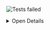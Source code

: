 ![Tests failed](https://img.shields.io/badge/tests-793%20passed%2C%201%20failed%2C%2014%20skipped-critical)

<details><summary>Open Details</summary>
<p>

## ❌️ <a id='user-content-r0' href='#r0'>fixtures/external/java/pulsar-test-report.xml</a>
|Total|Passed|Failed|Skipped|Time|
|---:|---:|---:|---:|---:|
|808|793✔️|1❌️|14✖️|2127s|

<details><summary>Open Suit Details</summary>
<p>

|Test suite|Passed|Failed|Skipped|Time|
|:---|---:|---:|---:|---:|
|[org.apache.pulsar.AddMissingPatchVersionTest](#r0s0)|-|1❌️|1⚪|116ms|
|[org.apache.pulsar.broker.admin.AdminApiOffloadTest](#r0s1)|7✅|-|-|19s|
|[org.apache.pulsar.broker.auth.AuthenticationServiceTest](#r0s2)|2✅|-|-|185ms|
|[org.apache.pulsar.broker.auth.AuthLogsTest](#r0s3)|2✅|-|-|1s|
|[org.apache.pulsar.broker.auth.AuthorizationTest](#r0s4)|1✅|-|-|2s|
|[org.apache.pulsar.broker.lookup.http.HttpTopicLookupv2Test](#r0s5)|4✅|-|-|2s|
|[org.apache.pulsar.broker.namespace.NamespaceCreateBundlesTest](#r0s6)|2✅|-|-|33s|
|[org.apache.pulsar.broker.namespace.NamespaceOwnershipListenerTests](#r0s7)|2✅|-|-|32s|
|[org.apache.pulsar.broker.namespace.NamespaceServiceTest](#r0s8)|10✅|-|-|75s|
|[org.apache.pulsar.broker.namespace.NamespaceUnloadingTest](#r0s9)|2✅|-|-|14s|
|[org.apache.pulsar.broker.namespace.OwnerShipCacheForCurrentServerTest](#r0s10)|1✅|-|-|16s|
|[org.apache.pulsar.broker.namespace.OwnershipCacheTest](#r0s11)|8✅|-|-|16s|
|[org.apache.pulsar.broker.protocol.ProtocolHandlersTest](#r0s12)|6✅|-|-|946ms|
|[org.apache.pulsar.broker.protocol.ProtocolHandlerUtilsTest](#r0s13)|3✅|-|-|7s|
|[org.apache.pulsar.broker.protocol.ProtocolHandlerWithClassLoaderTest](#r0s14)|1✅|-|-|15ms|
|[org.apache.pulsar.broker.PulsarServiceTest](#r0s15)|2✅|-|-|96ms|
|[org.apache.pulsar.broker.service.MessagePublishBufferThrottleTest](#r0s16)|3✅|-|-|14s|
|[org.apache.pulsar.broker.service.ReplicatorTest](#r0s17)|22✅|-|-|40s|
|[org.apache.pulsar.broker.service.TopicOwnerTest](#r0s18)|8✅|-|-|114s|
|[org.apache.pulsar.broker.SLAMonitoringTest](#r0s19)|4✅|-|-|9s|
|[org.apache.pulsar.broker.stats.BookieClientsStatsGeneratorTest](#r0s20)|2✅|-|-|49ms|
|[org.apache.pulsar.broker.stats.ConsumerStatsTest](#r0s21)|3✅|-|-|21s|
|[org.apache.pulsar.broker.stats.ManagedCursorMetricsTest](#r0s22)|1✅|-|-|281ms|
|[org.apache.pulsar.broker.stats.ManagedLedgerMetricsTest](#r0s23)|1✅|-|-|285ms|
|[org.apache.pulsar.broker.stats.prometheus.AggregatedNamespaceStatsTest](#r0s24)|1✅|-|-|40ms|
|[org.apache.pulsar.broker.stats.PrometheusMetricsTest](#r0s25)|15✅|-|-|83s|
|[org.apache.pulsar.broker.stats.SubscriptionStatsTest](#r0s26)|2✅|-|-|2s|
|[org.apache.pulsar.broker.systopic.NamespaceEventsSystemTopicServiceTest](#r0s27)|1✅|-|-|1s|
|[org.apache.pulsar.broker.transaction.buffer.InMemTransactionBufferReaderTest](#r0s28)|3✅|-|-|28ms|
|[org.apache.pulsar.broker.transaction.buffer.TransactionBufferClientTest](#r0s29)|4✅|-|-|93ms|
|[org.apache.pulsar.broker.transaction.buffer.TransactionBufferTest](#r0s30)|7✅|-|-|81ms|
|[org.apache.pulsar.broker.transaction.buffer.TransactionEntryImplTest](#r0s31)|1✅|-|-|14ms|
|[org.apache.pulsar.broker.transaction.buffer.TransactionLowWaterMarkTest](#r0s32)|2✅|-|-|38s|
|[org.apache.pulsar.broker.transaction.buffer.TransactionStablePositionTest](#r0s33)|2✅|-|1⚪|49s|
|[org.apache.pulsar.broker.transaction.coordinator.TransactionCoordinatorClientTest](#r0s34)|3✅|-|-|95ms|
|[org.apache.pulsar.broker.transaction.coordinator.TransactionMetaStoreAssignmentTest](#r0s35)|1✅|-|-|1s|
|[org.apache.pulsar.broker.transaction.pendingack.PendingAckInMemoryDeleteTest](#r0s36)|2✅|-|1⚪|57s|
|[org.apache.pulsar.broker.transaction.TransactionConsumeTest](#r0s37)|2✅|-|-|30s|
|[org.apache.pulsar.broker.web.RestExceptionTest](#r0s38)|3✅|-|-|37ms|
|[org.apache.pulsar.broker.web.WebServiceTest](#r0s39)|9✅|-|-|27s|
|[org.apache.pulsar.client.impl.AdminApiKeyStoreTlsAuthTest](#r0s40)|4✅|-|-|8s|
|[org.apache.pulsar.client.impl.BatchMessageIdImplSerializationTest](#r0s41)|4✅|-|-|30ms|
|[org.apache.pulsar.client.impl.BatchMessageIndexAckDisableTest](#r0s42)|4✅|-|-|14s|
|[org.apache.pulsar.client.impl.BatchMessageIndexAckTest](#r0s43)|5✅|-|-|44s|
|[org.apache.pulsar.client.impl.BrokerClientIntegrationTest](#r0s44)|15✅|-|-|148s|
|[org.apache.pulsar.client.impl.CompactedOutBatchMessageTest](#r0s45)|1✅|-|-|1s|
|[org.apache.pulsar.client.impl.ConsumerAckResponseTest](#r0s46)|1✅|-|-|549ms|
|[org.apache.pulsar.client.impl.ConsumerConfigurationTest](#r0s47)|4✅|-|-|12s|
|[org.apache.pulsar.client.impl.ConsumerDedupPermitsUpdate](#r0s48)|7✅|-|-|4s|
|[org.apache.pulsar.client.impl.ConsumerUnsubscribeTest](#r0s49)|1✅|-|-|129ms|
|[org.apache.pulsar.client.impl.KeyStoreTlsProducerConsumerTestWithAuth](#r0s50)|3✅|-|-|23s|
|[org.apache.pulsar.client.impl.KeyStoreTlsProducerConsumerTestWithoutAuth](#r0s51)|3✅|-|-|8s|
|[org.apache.pulsar.client.impl.KeyStoreTlsTest](#r0s52)|1✅|-|-|183ms|
|[org.apache.pulsar.client.impl.MessageChecksumTest](#r0s53)|3✅|-|-|47s|
|[org.apache.pulsar.client.impl.MessageChunkingTest](#r0s54)|8✅|-|1⚪|73s|
|[org.apache.pulsar.client.impl.MessageParserTest](#r0s55)|2✅|-|-|5s|
|[org.apache.pulsar.client.impl.MultiTopicsReaderTest](#r0s56)|8✅|-|-|35s|
|[org.apache.pulsar.client.impl.NegativeAcksTest](#r0s57)|32✅|-|-|11s|
|[org.apache.pulsar.client.impl.PatternTopicsConsumerImplTest](#r0s58)|11✅|-|-|63s|
|[org.apache.pulsar.client.impl.PerMessageUnAcknowledgedRedeliveryTest](#r0s59)|5✅|-|-|34s|
|[org.apache.pulsar.client.impl.PulsarMultiHostClientTest](#r0s60)|3✅|-|-|15s|
|[org.apache.pulsar.client.impl.RawMessageSerDeserTest](#r0s61)|1✅|-|-|10ms|
|[org.apache.pulsar.client.impl.SchemaDeleteTest](#r0s62)|1✅|-|-|2s|
|[org.apache.pulsar.client.impl.SequenceIdWithErrorTest](#r0s63)|3✅|-|2⚪|18s|
|[org.apache.pulsar.client.impl.TopicDoesNotExistsTest](#r0s64)|2✅|-|-|4s|
|[org.apache.pulsar.client.impl.TopicFromMessageTest](#r0s65)|5✅|-|-|14s|
|[org.apache.pulsar.client.impl.TopicsConsumerImplTest](#r0s66)|17✅|-|-|133s|
|[org.apache.pulsar.client.impl.UnAcknowledgedMessagesTimeoutTest](#r0s67)|7✅|-|-|44s|
|[org.apache.pulsar.client.impl.ZeroQueueSizeTest](#r0s68)|14✅|-|-|16s|
|[org.apache.pulsar.common.api.raw.RawMessageImplTest](#r0s69)|1✅|-|-|316ms|
|[org.apache.pulsar.common.compression.CommandsTest](#r0s70)|1✅|-|-|30ms|
|[org.apache.pulsar.common.compression.CompressorCodecBackwardCompatTest](#r0s71)|6✅|-|-|223ms|
|[org.apache.pulsar.common.compression.CompressorCodecTest](#r0s72)|45✅|-|-|737ms|
|[org.apache.pulsar.common.compression.Crc32cChecksumTest](#r0s73)|6✅|-|-|5s|
|[org.apache.pulsar.common.lookup.data.LookupDataTest](#r0s74)|4✅|-|-|2s|
|[org.apache.pulsar.common.naming.MetadataTests](#r0s75)|2✅|-|-|161ms|
|[org.apache.pulsar.common.naming.NamespaceBundlesTest](#r0s76)|5✅|-|-|99ms|
|[org.apache.pulsar.common.naming.NamespaceBundleTest](#r0s77)|6✅|-|-|64ms|
|[org.apache.pulsar.common.naming.NamespaceNameTest](#r0s78)|2✅|-|-|207ms|
|[org.apache.pulsar.common.naming.ServiceConfigurationTest](#r0s79)|4✅|-|-|48ms|
|[org.apache.pulsar.common.naming.TopicNameTest](#r0s80)|4✅|-|-|529ms|
|[org.apache.pulsar.common.net.ServiceURITest](#r0s81)|21✅|-|-|237ms|
|[org.apache.pulsar.common.policies.data.AutoFailoverPolicyDataTest](#r0s82)|1✅|-|-|15ms|
|[org.apache.pulsar.common.policies.data.AutoFailoverPolicyTypeTest](#r0s83)|1✅|-|-|19ms|
|[org.apache.pulsar.common.policies.data.AutoTopicCreationOverrideTest](#r0s84)|6✅|-|-|64ms|
|[org.apache.pulsar.common.policies.data.BacklogQuotaTest](#r0s85)|1✅|-|-|12ms|
|[org.apache.pulsar.common.policies.data.ClusterDataTest](#r0s86)|1✅|-|-|9ms|
|[org.apache.pulsar.common.policies.data.ConsumerStatsTest](#r0s87)|1✅|-|-|8ms|
|[org.apache.pulsar.common.policies.data.EnsemblePlacementPolicyConfigTest](#r0s88)|2✅|-|-|948ms|
|[org.apache.pulsar.common.policies.data.LocalPolicesTest](#r0s89)|1✅|-|-|48ms|
|[org.apache.pulsar.common.policies.data.NamespaceIsolationDataTest](#r0s90)|1✅|-|-|76ms|
|[org.apache.pulsar.common.policies.data.NamespaceOwnershipStatusTest](#r0s91)|1✅|-|-|45ms|
|[org.apache.pulsar.common.policies.data.OffloadPoliciesTest](#r0s92)|6✅|-|-|216ms|
|[org.apache.pulsar.common.policies.data.PartitionedTopicStatsTest](#r0s93)|1✅|-|-|12ms|
|[org.apache.pulsar.common.policies.data.PersistencePoliciesTest](#r0s94)|1✅|-|-|19ms|
|[org.apache.pulsar.common.policies.data.PersistentOfflineTopicStatsTest](#r0s95)|1✅|-|-|29ms|
|[org.apache.pulsar.common.policies.data.PersistentTopicStatsTest](#r0s96)|2✅|-|-|51ms|
|[org.apache.pulsar.common.policies.data.PoliciesDataTest](#r0s97)|4✅|-|-|1s|
|[org.apache.pulsar.common.policies.data.PublisherStatsTest](#r0s98)|2✅|-|-|37ms|
|[org.apache.pulsar.common.policies.data.ReplicatorStatsTest](#r0s99)|2✅|-|-|30ms|
|[org.apache.pulsar.common.policies.data.ResourceQuotaTest](#r0s100)|2✅|-|-|45ms|
|[org.apache.pulsar.common.policies.data.RetentionPolicesTest](#r0s101)|1✅|-|-|8ms|
|[org.apache.pulsar.common.policies.impl.AutoFailoverPolicyFactoryTest](#r0s102)|1✅|-|-|22ms|
|[org.apache.pulsar.common.policies.impl.MinAvailablePolicyTest](#r0s103)|1✅|-|-|1ms|
|[org.apache.pulsar.common.policies.impl.NamespaceIsolationPoliciesTest](#r0s104)|7✅|-|-|265ms|
|[org.apache.pulsar.common.policies.impl.NamespaceIsolationPolicyImplTest](#r0s105)|7✅|-|-|309ms|
|[org.apache.pulsar.common.protocol.ByteBufPairTest](#r0s106)|2✅|-|-|5s|
|[org.apache.pulsar.common.protocol.CommandUtilsTests](#r0s107)|7✅|-|-|3s|
|[org.apache.pulsar.common.protocol.MarkersTest](#r0s108)|6✅|-|-|3s|
|[org.apache.pulsar.common.protocol.PulsarDecoderTest](#r0s109)|1✅|-|-|4s|
|[org.apache.pulsar.common.stats.JvmDefaultGCMetricsLoggerTest](#r0s110)|1✅|-|-|82ms|
|[org.apache.pulsar.common.util.collections.BitSetRecyclableRecyclableTest](#r0s111)|2✅|-|-|13ms|
|[org.apache.pulsar.common.util.collections.ConcurrentBitSetRecyclableTest](#r0s112)|2✅|-|-|63ms|
|[org.apache.pulsar.common.util.collections.ConcurrentLongHashMapTest](#r0s113)|13✅|-|-|28s|
|[org.apache.pulsar.common.util.collections.ConcurrentLongPairSetTest](#r0s114)|15✅|-|-|2s|
|[org.apache.pulsar.common.util.collections.ConcurrentOpenHashMapTest](#r0s115)|12✅|-|-|9s|
|[org.apache.pulsar.common.util.collections.ConcurrentOpenHashSetTest](#r0s116)|11✅|-|-|7s|
|[org.apache.pulsar.common.util.collections.ConcurrentOpenLongPairRangeSetTest](#r0s117)|13✅|-|-|1s|
|[org.apache.pulsar.common.util.collections.ConcurrentSortedLongPairSetTest](#r0s118)|9✅|-|-|342ms|
|[org.apache.pulsar.common.util.collections.FieldParserTest](#r0s119)|2✅|-|-|64ms|
|[org.apache.pulsar.common.util.collections.GrowableArrayBlockingQueueTest](#r0s120)|6✅|-|-|350ms|
|[org.apache.pulsar.common.util.collections.GrowablePriorityLongPairQueueTest](#r0s121)|15✅|-|-|3s|
|[org.apache.pulsar.common.util.collections.TripleLongPriorityQueueTest](#r0s122)|3✅|-|-|238ms|
|[org.apache.pulsar.common.util.FieldParserTest](#r0s123)|1✅|-|-|242ms|
|[org.apache.pulsar.common.util.FileModifiedTimeUpdaterTest](#r0s124)|6✅|-|-|6s|
|[org.apache.pulsar.common.util.netty.ChannelFuturesTest](#r0s125)|5✅|-|-|2s|
|[org.apache.pulsar.common.util.RateLimiterTest](#r0s126)|11✅|-|-|7s|
|[org.apache.pulsar.common.util.ReflectionsTest](#r0s127)|12✅|-|-|172ms|
|[org.apache.pulsar.common.util.RelativeTimeUtilTest](#r0s128)|1✅|-|-|39ms|
|[org.apache.pulsar.discovery.service.web.DiscoveryServiceWebTest](#r0s129)|1✅|-|-|5s|
|[org.apache.pulsar.functions.worker.PulsarFunctionE2ESecurityTest](#r0s130)|2✅|-|-|28s|
|[org.apache.pulsar.functions.worker.PulsarFunctionPublishTest](#r0s131)|3✅|-|-|42s|
|[org.apache.pulsar.functions.worker.PulsarFunctionTlsTest](#r0s132)|1✅|-|-|12s|
|[org.apache.pulsar.io.PulsarFunctionTlsTest](#r0s133)|1✅|-|-|30s|
|[org.apache.pulsar.proxy.server.AdminProxyHandlerTest](#r0s134)|1✅|-|-|474ms|
|[org.apache.pulsar.proxy.server.AuthedAdminProxyHandlerTest](#r0s135)|1✅|-|-|2s|
|[org.apache.pulsar.proxy.server.FunctionWorkerRoutingTest](#r0s136)|1✅|-|-|10ms|
|[org.apache.pulsar.proxy.server.ProxyAdditionalServletTest](#r0s137)|1✅|-|-|125ms|
|[org.apache.pulsar.proxy.server.ProxyAuthenticatedProducerConsumerTest](#r0s138)|1✅|-|-|2s|
|[org.apache.pulsar.proxy.server.ProxyAuthenticationTest](#r0s139)|1✅|-|-|17s|
|[org.apache.pulsar.proxy.server.ProxyConnectionThrottlingTest](#r0s140)|1✅|-|-|2s|
|[org.apache.pulsar.proxy.server.ProxyEnableHAProxyProtocolTest](#r0s141)|1✅|-|-|511ms|
|[org.apache.pulsar.proxy.server.ProxyForwardAuthDataTest](#r0s142)|1✅|-|-|32s|
|[org.apache.pulsar.proxy.server.ProxyIsAHttpProxyTest](#r0s143)|10✅|-|-|2s|
|[org.apache.pulsar.proxy.server.ProxyKeyStoreTlsTestWithAuth](#r0s144)|3✅|-|-|7s|
|[org.apache.pulsar.proxy.server.ProxyKeyStoreTlsTestWithoutAuth](#r0s145)|3✅|-|-|7s|
|[org.apache.pulsar.proxy.server.ProxyLookupThrottlingTest](#r0s146)|1✅|-|-|3s|
|[org.apache.pulsar.proxy.server.ProxyParserTest](#r0s147)|5✅|-|-|1s|
|[org.apache.pulsar.proxy.server.ProxyRolesEnforcementTest](#r0s148)|1✅|-|-|10s|
|[org.apache.pulsar.proxy.server.ProxyStatsTest](#r0s149)|3✅|-|-|533ms|
|[org.apache.pulsar.proxy.server.ProxyTest](#r0s150)|6✅|-|-|3s|
|[org.apache.pulsar.proxy.server.ProxyTlsTest](#r0s151)|2✅|-|-|414ms|
|[org.apache.pulsar.proxy.server.ProxyTlsTestWithAuth](#r0s152)|1✅|-|-|4ms|
|[org.apache.pulsar.proxy.server.ProxyWithAuthorizationNegTest](#r0s153)|1✅|-|-|2s|
|[org.apache.pulsar.proxy.server.ProxyWithAuthorizationTest](#r0s154)|13✅|-|-|33s|
|[org.apache.pulsar.proxy.server.ProxyWithoutServiceDiscoveryTest](#r0s155)|1✅|-|-|2s|
|[org.apache.pulsar.proxy.server.SuperUserAuthedAdminProxyHandlerTest](#r0s156)|3✅|-|-|8s|
|[org.apache.pulsar.proxy.server.UnauthedAdminProxyHandlerTest](#r0s157)|2✅|-|-|114ms|
|[org.apache.pulsar.PulsarBrokerStarterTest](#r0s158)|9✅|-|-|591ms|
|[org.apache.pulsar.schema.compatibility.SchemaCompatibilityCheckTest](#r0s159)|23✅|-|-|107s|
|[org.apache.pulsar.schema.PartitionedTopicSchemaTest](#r0s160)|1✅|-|-|29s|
|[org.apache.pulsar.schema.SchemaTest](#r0s161)|3✅|-|-|31s|
|[org.apache.pulsar.stats.client.PulsarBrokerStatsClientTest](#r0s162)|2✅|-|-|41s|
|[org.apache.pulsar.tests.EnumValuesDataProviderTest](#r0s163)|6✅|-|-|23ms|
|[org.apache.pulsar.tests.TestRetrySupportBeforeMethodRetryTest](#r0s164)|1✅|-|4⚪|36ms|
|[org.apache.pulsar.tests.TestRetrySupportRetryTest](#r0s165)|1✅|-|4⚪|27ms|
|[org.apache.pulsar.tests.TestRetrySupportSuccessTest](#r0s166)|3✅|-|-|1ms|
|[org.apache.pulsar.tests.ThreadDumpUtilTest](#r0s167)|2✅|-|-|17ms|
|[org.apache.pulsar.utils.SimpleTextOutputStreamTest](#r0s168)|4✅|-|-|50ms|
|[org.apache.pulsar.utils.StatsOutputStreamTest](#r0s169)|6✅|-|-|59ms|
|[org.apache.pulsar.websocket.proxy.ProxyAuthenticationTest](#r0s170)|4✅|-|-|29s|
|[org.apache.pulsar.websocket.proxy.ProxyAuthorizationTest](#r0s171)|1✅|-|-|1s|
|[org.apache.pulsar.websocket.proxy.ProxyConfigurationTest](#r0s172)|2✅|-|-|9s|
|[org.apache.pulsar.websocket.proxy.ProxyPublishConsumeTlsTest](#r0s173)|1✅|-|-|11s|
|[org.apache.pulsar.websocket.proxy.ProxyPublishConsumeWithoutZKTest](#r0s174)|1✅|-|-|7s|
|[org.apache.pulsar.websocket.proxy.v1.V1_ProxyAuthenticationTest](#r0s175)|4✅|-|-|30s|

</p>
</details>


<details><summary>Open Tests Detail</summary>
<p>

#### ❌️ <a id='user-content-r0s0' href='#r0s0'>org.apache.pulsar.AddMissingPatchVersionTest</a>
```
⚪ testVersionStrings
❌️ testVersionStrings
	java.lang.AssertionError: expected [1.2.1] but found [1.2.0]
```
### ✔️ <a id="user-content-r0s1" href="#r0s1">org.apache.pulsar.broker.admin.AdminApiOffloadTest</a>
```
✅ testOffloadPoliciesAppliedApi
✅ testOffloadV2
✅ testTopicLevelOffloadNonPartitioned
✅ testTopicLevelOffloadPartitioned
✅ testOffloadV1
✅ testOffloadPolicies
✅ testOffloadPoliciesApi
```
### ✔️ <a id="user-content-r0s2" href="#r0s2">org.apache.pulsar.broker.auth.AuthenticationServiceTest</a>
```
✅ testAuthentication
✅ testAuthenticationHttp
```
### ✔️ <a id="user-content-r0s3" href="#r0s3">org.apache.pulsar.broker.auth.AuthLogsTest</a>
```
✅ httpEndpoint
✅ binaryEndpoint
```
### ✔️ <a id="user-content-r0s4" href="#r0s4">org.apache.pulsar.broker.auth.AuthorizationTest</a>
```
✅ simple
```
### ✔️ <a id="user-content-r0s5" href="#r0s5">org.apache.pulsar.broker.lookup.http.HttpTopicLookupv2Test</a>
```
✅ crossColoLookup
✅ testNotEnoughLookupPermits
✅ testValidateReplicationSettingsOnNamespace
✅ testDataPojo
```
### ✔️ <a id="user-content-r0s6" href="#r0s6">org.apache.pulsar.broker.namespace.NamespaceCreateBundlesTest</a>
```
✅ testCreateNamespaceWithDefaultBundles
✅ testSplitBundleUpdatesLocalPoliciesWithoutOverwriting
```
### ✔️ <a id="user-content-r0s7" href="#r0s7">org.apache.pulsar.broker.namespace.NamespaceOwnershipListenerTests</a>
```
✅ testGetAllPartitions
✅ testNamespaceBundleOwnershipListener
```
### ✔️ <a id="user-content-r0s8" href="#r0s8">org.apache.pulsar.broker.namespace.NamespaceServiceTest</a>
```
✅ testSplitMapWithRefreshedStatMap
✅ testRemoveOwnershipNamespaceBundle
✅ testIsServiceUnitDisabled
✅ testLoadReportDeserialize
✅ testCreateLookupResult
✅ testUnloadNamespaceBundleWithStuckTopic
✅ testUnloadNamespaceBundleFailure
✅ testSplitAndOwnBundles
✅ testCreateNamespaceWithDefaultNumberOfBundles
✅ testRemoveOwnershipAndSplitBundle
```
### ✔️ <a id="user-content-r0s9" href="#r0s9">org.apache.pulsar.broker.namespace.NamespaceUnloadingTest</a>
```
✅ testUnloadNotLoadedNamespace
✅ testUnloadPartiallyLoadedNamespace
```
### ✔️ <a id="user-content-r0s10" href="#r0s10">org.apache.pulsar.broker.namespace.OwnerShipCacheForCurrentServerTest</a>
```
✅ testOwnershipForCurrentServer
```
### ✔️ <a id="user-content-r0s11" href="#r0s11">org.apache.pulsar.broker.namespace.OwnershipCacheTest</a>
```
✅ testGetOwnedServiceUnits
✅ testRemoveOwnership
✅ testGetOwnedServiceUnit
✅ testGetOrSetOwner
✅ testConstructor
✅ testGetOwner
✅ testDisableOwnership
✅ testReestablishOwnership
```
### ✔️ <a id="user-content-r0s12" href="#r0s12">org.apache.pulsar.broker.protocol.ProtocolHandlersTest</a>
```
✅ testStart
✅ testGetProtocol
✅ testNewChannelInitializersSuccess
✅ testInitialize
✅ testNewChannelInitializersOverlapped
✅ testGetProtocolDataToAdvertise
```
### ✔️ <a id="user-content-r0s13" href="#r0s13">org.apache.pulsar.broker.protocol.ProtocolHandlerUtilsTest</a>
```
✅ testLoadProtocolHandler
✅ testLoadProtocolHandlerBlankHandlerClass
✅ testLoadProtocolHandlerWrongHandlerClass
```
### ✔️ <a id="user-content-r0s14" href="#r0s14">org.apache.pulsar.broker.protocol.ProtocolHandlerWithClassLoaderTest</a>
```
✅ testWrapper
```
### ✔️ <a id="user-content-r0s15" href="#r0s15">org.apache.pulsar.broker.PulsarServiceTest</a>
```
✅ testGetWorkerService
✅ testGetWorkerServiceException
```
### ✔️ <a id="user-content-r0s16" href="#r0s16">org.apache.pulsar.broker.service.MessagePublishBufferThrottleTest</a>
```
✅ testMessagePublishBufferThrottleEnable
✅ testBlockByPublishRateLimiting
✅ testMessagePublishBufferThrottleDisabled
```
### ✔️ <a id="user-content-r0s17" href="#r0s17">org.apache.pulsar.broker.service.ReplicatorTest</a>
```
✅ testResumptionAfterBacklogRelaxed
✅ testReplicationOverrides
✅ testResetCursorNotFail
✅ testUpdateGlobalTopicPartition
✅ testReplication
✅ testReplicatorOnPartitionedTopic
✅ testConcurrentReplicator
✅ testTopicReplicatedAndProducerCreate
✅ testDeleteReplicatorFailure
✅ testReplicatorOnPartitionedTopic
✅ testReplicationForBatchMessages
✅ testReplicatorClearBacklog
✅ verifyChecksumAfterReplication
✅ testCloseReplicatorStartProducer
✅ activeBrokerParse
✅ testReplicatePeekAndSkip
✅ testReplication
✅ testReplicatedCluster
✅ testTopicReplicatedAndProducerCreate
✅ testConfigChange
✅ testFailures
✅ testReplicatorProducerClosing
```
### ✔️ <a id="user-content-r0s18" href="#r0s18">org.apache.pulsar.broker.service.TopicOwnerTest</a>
```
✅ testReleaseOwnershipWithZookeeperDisconnectedBeforeOwnershipNodeDeleted
✅ testAcquireOwnershipWithZookeeperDisconnectedAfterOwnershipNodeCreated
✅ testConnectToInvalidateBundleCacheBroker
✅ testAcquireOwnershipWithZookeeperDisconnectedBeforeOwnershipNodeCreated
✅ testLookupPartitionedTopic
✅ testListNonPersistentTopic
✅ testReleaseOwnershipWithZookeeperDisconnectedAfterOwnershipNodeDeleted
✅ testReestablishOwnershipAfterInvalidateCache
```
### ✔️ <a id="user-content-r0s19" href="#r0s19">org.apache.pulsar.broker.SLAMonitoringTest</a>
```
✅ testOwnedNamespaces
✅ testOwnershipAfterSetup
✅ testUnloadIfBrokerCrashes
✅ testOwnershipViaAdminAfterSetup
```
### ✔️ <a id="user-content-r0s20" href="#r0s20">org.apache.pulsar.broker.stats.BookieClientsStatsGeneratorTest</a>
```
✅ testJvmDirectMemoryUsedMetric
✅ testBookieClientStatsGenerator
```
### ✔️ <a id="user-content-r0s21" href="#r0s21">org.apache.pulsar.broker.stats.ConsumerStatsTest</a>
```
✅ testAckStatsOnPartitionedTopicForExclusiveSubscription
✅ testConsumerStatsOnZeroMaxUnackedMessagesPerConsumer
✅ testUpdateStatsForActiveConsumerAndSubscription
```
### ✔️ <a id="user-content-r0s22" href="#r0s22">org.apache.pulsar.broker.stats.ManagedCursorMetricsTest</a>
```
✅ testManagedCursorMetrics
```
### ✔️ <a id="user-content-r0s23" href="#r0s23">org.apache.pulsar.broker.stats.ManagedLedgerMetricsTest</a>
```
✅ testManagedLedgerMetrics
```
### ✔️ <a id="user-content-r0s24" href="#r0s24">org.apache.pulsar.broker.stats.prometheus.AggregatedNamespaceStatsTest</a>
```
✅ testSimpleAggregation
```
### ✔️ <a id="user-content-r0s25" href="#r0s25">org.apache.pulsar.broker.stats.PrometheusMetricsTest</a>
```
✅ testPerTopicStats
✅ testAuthMetrics
✅ testPerTopicExpiredStat
✅ testPerProducerStats
✅ testMetricsTopicCount
✅ testManagedLedgerBookieClientStats
✅ testDuplicateMetricTypeDefinitions
✅ testExpiringTokenMetrics
✅ testPerConsumerStats
✅ testPerNamespaceStats
✅ testManagedCursorPersistStats
✅ testDuplicateMetricTypeDefinitions
✅ testExpiredTokenMetrics
✅ testManagedLedgerCacheStats
✅ testManagedLedgerStats
```
### ✔️ <a id="user-content-r0s26" href="#r0s26">org.apache.pulsar.broker.stats.SubscriptionStatsTest</a>
```
✅ testConsumersAfterMarkDelete
✅ testNonContiguousDeletedMessagesRanges
```
### ✔️ <a id="user-content-r0s27" href="#r0s27">org.apache.pulsar.broker.systopic.NamespaceEventsSystemTopicServiceTest</a>
```
✅ testSendAndReceiveNamespaceEvents
```
### ✔️ <a id="user-content-r0s28" href="#r0s28">org.apache.pulsar.broker.transaction.buffer.InMemTransactionBufferReaderTest</a>
```
✅ testCloseReleaseAllEntries
✅ testInvalidNumEntriesArgument
✅ testEndOfTransactionException
```
### ✔️ <a id="user-content-r0s29" href="#r0s29">org.apache.pulsar.broker.transaction.buffer.TransactionBufferClientTest</a>
```
✅ testAbortOnTopic
✅ testAbortOnSubscription
✅ testCommitOnTopic
✅ testCommitOnSubscription
```
### ✔️ <a id="user-content-r0s30" href="#r0s30">org.apache.pulsar.broker.transaction.buffer.TransactionBufferTest</a>
```
✅ testOpenReaderOnNonExistentTxn
✅ testAbortCommittedTxn
✅ testAbortTxn
✅ testAbortNonExistentTxn
✅ testCommitNonExistentTxn
✅ testCommitTxn
✅ testOpenReaderOnAnOpenTxn
```
### ✔️ <a id="user-content-r0s31" href="#r0s31">org.apache.pulsar.broker.transaction.buffer.TransactionEntryImplTest</a>
```
✅ testCloseShouldReleaseBuffer
```
### ✔️ <a id="user-content-r0s32" href="#r0s32">org.apache.pulsar.broker.transaction.buffer.TransactionLowWaterMarkTest</a>
```
✅ testTransactionBufferLowWaterMark
✅ testPendingAckLowWaterMark
```
### ✔️ <a id="user-content-r0s33" href="#r0s33">org.apache.pulsar.broker.transaction.buffer.TransactionStablePositionTest</a>
```
✅ commitTxnTest
✅ abortTxnTest
⚪ commitTxnTest
```
### ✔️ <a id="user-content-r0s34" href="#r0s34">org.apache.pulsar.broker.transaction.coordinator.TransactionCoordinatorClientTest</a>
```
✅ testClientStart
✅ testCommitAndAbort
✅ testNewTxn
```
### ✔️ <a id="user-content-r0s35" href="#r0s35">org.apache.pulsar.broker.transaction.coordinator.TransactionMetaStoreAssignmentTest</a>
```
✅ testTransactionMetaStoreAssignAndFailover
```
### ✔️ <a id="user-content-r0s36" href="#r0s36">org.apache.pulsar.broker.transaction.pendingack.PendingAckInMemoryDeleteTest</a>
```
⚪ txnAckTestNoBatchAndSharedSubMemoryDeleteTest
✅ txnAckTestNoBatchAndSharedSubMemoryDeleteTest
✅ txnAckTestBatchAndSharedSubMemoryDeleteTest
```
### ✔️ <a id="user-content-r0s37" href="#r0s37">org.apache.pulsar.broker.transaction.TransactionConsumeTest</a>
```
✅ noSortedTest
✅ sortedTest
```
### ✔️ <a id="user-content-r0s38" href="#r0s38">org.apache.pulsar.broker.web.RestExceptionTest</a>
```
✅ testRestException
✅ testWebApplicationException
✅ testOtherException
```
### ✔️ <a id="user-content-r0s39" href="#r0s39">org.apache.pulsar.broker.web.WebServiceTest</a>
```
✅ testTlsAuthDisallowInsecure
✅ testBrokerReady
✅ testDefaultClientVersion
✅ testTlsEnabled
✅ testTlsAuthAllowInsecure
✅ testSplitPath
✅ testMaxRequestSize
✅ testTlsDisabled
✅ testRateLimiting
```
### ✔️ <a id="user-content-r0s40" href="#r0s40">org.apache.pulsar.client.impl.AdminApiKeyStoreTlsAuthTest</a>
```
✅ testAuthorizedUserAsOriginalPrincipal
✅ testSuperUserCantListNamespaces
✅ testPersistentList
✅ testSuperUserCanListTenants
```
### ✔️ <a id="user-content-r0s41" href="#r0s41">org.apache.pulsar.client.impl.BatchMessageIdImplSerializationTest</a>
```
✅ testSerializationEmpty
✅ testSerialization1
✅ testSerializationNull
✅ testSerialization2
```
### ✔️ <a id="user-content-r0s42" href="#r0s42">org.apache.pulsar.client.impl.BatchMessageIndexAckDisableTest</a>
```
✅ testBatchMessageIndexAckForExclusiveSubscription
✅ testBatchMessageIndexAckForSharedSubscription
✅ testBatchMessageIndexAckForExclusiveSubscription
✅ testBatchMessageIndexAckForSharedSubscription
```
### ✔️ <a id="user-content-r0s43" href="#r0s43">org.apache.pulsar.client.impl.BatchMessageIndexAckTest</a>
```
✅ testBatchMessageIndexAckForSharedSubscription
✅ testBatchMessageIndexAckForSharedSubscription
✅ testDoNotRecycleAckSetMultipleTimes
✅ testBatchMessageIndexAckForExclusiveSubscription
✅ testBatchMessageIndexAckForExclusiveSubscription
```
### ✔️ <a id="user-content-r0s44" href="#r0s44">org.apache.pulsar.client.impl.BrokerClientIntegrationTest</a>
```
✅ testDisconnectClientWithoutClosingConnection
✅ testResetCursor
✅ testResetCursor
✅ testCloseBrokerService
✅ testUnsupportedBatchMessageConsumer
✅ testAvroSchemaProducerConsumerWithSpecifiedReaderAndWriter
✅ testJsonSchemaProducerConsumerWithSpecifiedReaderAndWriter
✅ testOperationTimeout
✅ testCleanProducer
✅ testUnsupportedBatchMessageConsumer
✅ testCloseConnectionOnBrokerRejectedRequest
✅ testAddEntryOperationTimeout
✅ testInvalidDynamicConfiguration
✅ testMaxConcurrentTopicLoading
✅ testCloseConnectionOnInternalServerError
```
### ✔️ <a id="user-content-r0s45" href="#r0s45">org.apache.pulsar.client.impl.CompactedOutBatchMessageTest</a>
```
✅ testCompactedOutMessages
```
### ✔️ <a id="user-content-r0s46" href="#r0s46">org.apache.pulsar.client.impl.ConsumerAckResponseTest</a>
```
✅ testAckResponse
```
### ✔️ <a id="user-content-r0s47" href="#r0s47">org.apache.pulsar.client.impl.ConsumerConfigurationTest</a>
```
✅ testReadCompactNonPersistentExclusive
✅ testReadCompactPersistentExclusive
✅ testReadCompactPersistentFailover
✅ testReadCompactPersistentShared
```
### ✔️ <a id="user-content-r0s48" href="#r0s48">org.apache.pulsar.client.impl.ConsumerDedupPermitsUpdate</a>
```
✅ testConsumerDedup
✅ testConsumerDedup
✅ testConsumerDedup
✅ testConsumerDedup
✅ testConsumerDedup
✅ testConsumerDedup
✅ testConsumerDedup
```
### ✔️ <a id="user-content-r0s49" href="#r0s49">org.apache.pulsar.client.impl.ConsumerUnsubscribeTest</a>
```
✅ testConsumerUnsubscribeReference
```
### ✔️ <a id="user-content-r0s50" href="#r0s50">org.apache.pulsar.client.impl.KeyStoreTlsProducerConsumerTestWithAuth</a>
```
✅ testTlsClientAuthOverHTTPProtocol
✅ testTlsClientAuthOverBinaryProtocol
✅ testTlsLargeSizeMessage
```
### ✔️ <a id="user-content-r0s51" href="#r0s51">org.apache.pulsar.client.impl.KeyStoreTlsProducerConsumerTestWithoutAuth</a>
```
✅ testTlsClientAuthOverHTTPProtocol
✅ testTlsClientAuthOverBinaryProtocol
✅ testTlsLargeSizeMessage
```
### ✔️ <a id="user-content-r0s52" href="#r0s52">org.apache.pulsar.client.impl.KeyStoreTlsTest</a>
```
✅ testValidate
```
### ✔️ <a id="user-content-r0s53" href="#r0s53">org.apache.pulsar.client.impl.MessageChecksumTest</a>
```
✅ testChecksumCompatibilityInMixedVersionBrokerCluster
✅ testTamperingMessageIsDetected
✅ testChecksumCompatibilityInMixedVersionBrokerCluster
```
### ✔️ <a id="user-content-r0s54" href="#r0s54">org.apache.pulsar.client.impl.MessageChunkingTest</a>
```
✅ testPublishWithFailure
✅ testInvalidUseCaseForChunking
✅ testLargeMessage
✅ testExpireIncompleteChunkMessage
✅ testInvalidConfig
✅ testLargeMessageAckTimeOut
✅ testLargeMessageAckTimeOut
✅ testLargeMessage
⚪ testMaxPendingChunkMessages
```
### ✔️ <a id="user-content-r0s55" href="#r0s55">org.apache.pulsar.client.impl.MessageParserTest</a>
```
✅ testWithoutBatches
✅ testWithBatches
```
### ✔️ <a id="user-content-r0s56" href="#r0s56">org.apache.pulsar.client.impl.MultiTopicsReaderTest</a>
```
✅ testReadMessageWithBatchingWithMessageInclusive
✅ testKeyHashRangeReader
✅ testRemoveSubscriptionForReaderNeedRemoveCursor
✅ testReadMessageWithBatching
✅ testReadMessageWithoutBatchingWithMessageInclusive
✅ testMultiReaderSeek
✅ testReadMessageWithoutBatching
✅ testReaderWithTimeLong
```
### ✔️ <a id="user-content-r0s57" href="#r0s57">org.apache.pulsar.client.impl.NegativeAcksTest</a>
```
✅ testNegativeAcks
✅ testNegativeAcks
✅ testNegativeAcks
✅ testNegativeAcks
✅ testNegativeAcks
✅ testNegativeAcks
✅ testNegativeAcks
✅ testNegativeAcks
✅ testNegativeAcks
✅ testNegativeAcks
✅ testNegativeAcks
✅ testNegativeAcks
✅ testNegativeAcks
✅ testNegativeAcks
✅ testNegativeAcks
✅ testNegativeAcks
✅ testNegativeAcks
✅ testNegativeAcks
✅ testNegativeAcks
✅ testNegativeAcks
✅ testNegativeAcks
✅ testNegativeAcks
✅ testNegativeAcks
✅ testNegativeAcks
✅ testNegativeAcks
✅ testNegativeAcks
✅ testNegativeAcks
✅ testNegativeAcks
✅ testNegativeAcks
✅ testNegativeAcks
✅ testNegativeAcks
✅ testNegativeAcks
```
### ✔️ <a id="user-content-r0s58" href="#r0s58">org.apache.pulsar.client.impl.PatternTopicsConsumerImplTest</a>
```
✅ testStartEmptyPatternConsumer
✅ testBinaryProtoToGetTopicsOfNamespaceAll
✅ testPatternTopicsSubscribeWithBuilderFail
✅ testPubRateOnNonPersistent
✅ testTopicDeletion
✅ testAutoUnbubscribePatternConsumer
✅ testTopicsPatternFilter
✅ testBinaryProtoToGetTopicsOfNamespaceNonPersistent
✅ testBinaryProtoToGetTopicsOfNamespacePersistent
✅ testTopicsListMinus
✅ testAutoSubscribePatternConsumer
```
### ✔️ <a id="user-content-r0s59" href="#r0s59">org.apache.pulsar.client.impl.PerMessageUnAcknowledgedRedeliveryTest</a>
```
✅ testSharedAckedNormalTopic
✅ testUnAckedMessageTrackerSize
✅ testSharedAckedPartitionedTopic
✅ testExclusiveAckedNormalTopic
✅ testFailoverAckedNormalTopic
```
### ✔️ <a id="user-content-r0s60" href="#r0s60">org.apache.pulsar.client.impl.PulsarMultiHostClientTest</a>
```
✅ testMultiHostUrlRetrySuccess
✅ testGetPartitionedTopicDataTimeout
✅ testGetPartitionedTopicMetaData
```
### ✔️ <a id="user-content-r0s61" href="#r0s61">org.apache.pulsar.client.impl.RawMessageSerDeserTest</a>
```
✅ testSerializationAndDeserialization
```
### ✔️ <a id="user-content-r0s62" href="#r0s62">org.apache.pulsar.client.impl.SchemaDeleteTest</a>
```
✅ createTopicDeleteTopicCreateTopic
```
### ✔️ <a id="user-content-r0s63" href="#r0s63">org.apache.pulsar.client.impl.SequenceIdWithErrorTest</a>
```
✅ testCheckSequenceId
✅ testDeleteTopicWithMissingData
✅ testTopicWithWildCardChar
⚪ testCrashBrokerWithoutCursorLedgerLeak
⚪ testSkipCorruptDataLedger
```
### ✔️ <a id="user-content-r0s64" href="#r0s64">org.apache.pulsar.client.impl.TopicDoesNotExistsTest</a>
```
✅ testCreateConsumerOnNotExistsTopic
✅ testCreateProducerOnNotExistsTopic
```
### ✔️ <a id="user-content-r0s65" href="#r0s65">org.apache.pulsar.client.impl.TopicFromMessageTest</a>
```
✅ testSingleTopicConsumerNoBatchFullName
✅ testMultiTopicConsumerBatchShortName
✅ testSingleTopicConsumerNoBatchShortName
✅ testMultiTopicConsumerNoBatchShortName
✅ testSingleTopicConsumerBatchShortName
```
### ✔️ <a id="user-content-r0s66" href="#r0s66">org.apache.pulsar.client.impl.TopicsConsumerImplTest</a>
```
✅ testTopicAutoUpdatePartitions
✅ testDifferentTopicsNameSubscribe
✅ testGetLastMessageId
✅ testConsumerUnackedRedelivery
✅ testSubscriptionMustCompleteWhenOperationTimeoutOnMultipleTopics
✅ testConsumerDistributionInFailoverSubscriptionWhenUpdatePartitions
✅ multiTopicsInDifferentNameSpace
✅ testDefaultBacklogTTL
✅ testGetConsumersAndGetTopics
✅ testSubscribeUnsubscribeSingleTopic
✅ testResubscribeSameTopic
✅ testSyncProducerAndConsumer
✅ testPartitionsUpdatesForMultipleTopics
✅ testTopicsNameSubscribeWithBuilderFail
✅ testMultiTopicsMessageListener
✅ testTopicNameValid
✅ testAsyncConsumer
```
### ✔️ <a id="user-content-r0s67" href="#r0s67">org.apache.pulsar.client.impl.UnAcknowledgedMessagesTimeoutTest</a>
```
✅ testCheckUnAcknowledgedMessageTimer
✅ testExclusiveSingleAckedNormalTopic
✅ testFailoverSingleAckedPartitionedTopic
✅ testSharedSingleAckedPartitionedTopic
✅ testAckTimeoutMinValue
✅ testExclusiveCumulativeAckedNormalTopic
✅ testSingleMessageBatch
```
### ✔️ <a id="user-content-r0s68" href="#r0s68">org.apache.pulsar.client.impl.ZeroQueueSizeTest</a>
```
✅ zeroQueueSizeSharedSubscription
✅ testPauseAndResume
✅ testZeroQueueSizeMessageRedeliveryForAsyncReceive
✅ zeroQueueSizeConsumerListener
✅ zeroQueueSizeFailoverSubscription
✅ validQueueSizeConfig
✅ zeroQueueSizeNormalConsumer
✅ zeroQueueSizeReceieveAsyncInCompatibility
✅ InvalidQueueSizeConfig
✅ testZeroQueueSizeMessageRedeliveryForListener
✅ testZeroQueueSizeMessageRedelivery
✅ zeroQueueSizePartitionedTopicInCompatibility
✅ testFailedZeroQueueSizeBatchMessage
✅ testPauseAndResumeWithUnloading
```
### ✔️ <a id="user-content-r0s69" href="#r0s69">org.apache.pulsar.common.api.raw.RawMessageImplTest</a>
```
✅ testGetProperties
```
### ✔️ <a id="user-content-r0s70" href="#r0s70">org.apache.pulsar.common.compression.CommandsTest</a>
```
✅ testChecksumSendCommand
```
### ✔️ <a id="user-content-r0s71" href="#r0s71">org.apache.pulsar.common.compression.CompressorCodecBackwardCompatTest</a>
```
✅ testCompressDecompress
✅ testCompressDecompress
✅ testCompressDecompress
✅ testCompressDecompress
✅ testCompressDecompress
✅ testCompressDecompress
```
### ✔️ <a id="user-content-r0s72" href="#r0s72">org.apache.pulsar.common.compression.CompressorCodecTest</a>
```
✅ testCompressDecompress
✅ testMultpileUsages
✅ testMultpileUsages
✅ testCompressDecompress
✅ testMultpileUsages
✅ testCompressDecompress
✅ testMultpileUsages
✅ testCompressDecompress
✅ testDecompressFromSampleBuffer
✅ testDecompressReadonlyByteBuf
✅ testDecompressReadonlyByteBuf
✅ testCodecProvider
✅ testEmptyInput
✅ testEmptyInput
✅ testCompressDecompress
✅ testCodecProvider
✅ testDecompressFromSampleBuffer
✅ testMultpileUsages
✅ testCodecProvider
✅ testEmptyInput
✅ testDecompressReadonlyByteBuf
✅ testCompressDecompress
✅ testDecompressReadonlyByteBuf
✅ testCompressDecompress
✅ testCompressDecompress
✅ testMultpileUsages
✅ testEmptyInput
✅ testDecompressReadonlyByteBuf
✅ testDecompressFromSampleBuffer
✅ testDecompressFromSampleBuffer
✅ testDecompressFromSampleBuffer
✅ testDecompressReadonlyByteBuf
✅ testDecompressReadonlyByteBuf
✅ testMultpileUsages
✅ testCompressDecompress
✅ testCodecProvider
✅ testMultpileUsages
✅ testCompressDecompress
✅ testMultpileUsages
✅ testDecompressReadonlyByteBuf
✅ testEmptyInput
✅ testCodecProvider
✅ testDecompressReadonlyByteBuf
✅ testDecompressReadonlyByteBuf
✅ testMultpileUsages
```
### ✔️ <a id="user-content-r0s73" href="#r0s73">org.apache.pulsar.common.compression.Crc32cChecksumTest</a>
```
✅ testCrc32cHardware
✅ testCrc32cDirectMemoryHardware
✅ testCrc32c
✅ testCrc32cSoftware
✅ testCrc32cIncremental
✅ testCrc32cIncrementalUsingProvider
```
### ✔️ <a id="user-content-r0s74" href="#r0s74">org.apache.pulsar.common.lookup.data.LookupDataTest</a>
```
✅ testLoadReportSerialization
✅ testUrlEncoder
✅ serializeToJsonTest
✅ withConstructor
```
### ✔️ <a id="user-content-r0s75" href="#r0s75">org.apache.pulsar.common.naming.MetadataTests</a>
```
✅ testInvalidMetadata
✅ testValidMetadata
```
### ✔️ <a id="user-content-r0s76" href="#r0s76">org.apache.pulsar.common.naming.NamespaceBundlesTest</a>
```
✅ testConstructor
✅ testSplitBundleInTwo
✅ testsplitBundles
✅ testFindBundle
✅ testSplitBundleByFixBoundary
```
### ✔️ <a id="user-content-r0s77" href="#r0s77">org.apache.pulsar.common.naming.NamespaceBundleTest</a>
```
✅ testIncludes
✅ testGetBundle
✅ testCompareTo
✅ testConstructor
✅ testToString
✅ testEquals
```
### ✔️ <a id="user-content-r0s78" href="#r0s78">org.apache.pulsar.common.naming.NamespaceNameTest</a>
```
✅ namespace
✅ testNewScheme
```
### ✔️ <a id="user-content-r0s79" href="#r0s79">org.apache.pulsar.common.naming.ServiceConfigurationTest</a>
```
✅ testOptionalSettingPresent
✅ testOptionalSettingEmpty
✅ testInit
✅ testInitFailure
```
### ✔️ <a id="user-content-r0s80" href="#r0s80">org.apache.pulsar.common.naming.TopicNameTest</a>
```
✅ testShortTopicName
✅ topic
✅ testTopicNameWithoutCluster
✅ testDecodeEncode
```
### ✔️ <a id="user-content-r0s81" href="#r0s81">org.apache.pulsar.common.net.ServiceURITest</a>
```
✅ testEmptyServiceUriString
✅ testMultipleHostsSemiColon
✅ testInvalidServiceUris
✅ testMultipleHostsWithoutHttpPorts
✅ testRootPath
✅ testMultipleHostsMixedPorts
✅ testMultipleHostsWithoutPulsarTlsPorts
✅ testUserInfoWithMultipleHosts
✅ testMultipleHostsComma
✅ testMultipleHostsMixed
✅ testUserInfo
✅ testIpv6UriWithoutPulsarPort
✅ testMultiIpv6Uri
✅ testMultiIpv6UriWithoutPulsarPort
✅ testEmptyPath
✅ testNullServiceUriString
✅ testNullServiceUriInstance
✅ testMissingServiceName
✅ testMultipleHostsWithoutHttpsPorts
✅ testMultipleHostsWithoutPulsarPorts
✅ testIpv6Uri
```
### ✔️ <a id="user-content-r0s82" href="#r0s82">org.apache.pulsar.common.policies.data.AutoFailoverPolicyDataTest</a>
```
✅ testAutoFailoverPolicyData
```
### ✔️ <a id="user-content-r0s83" href="#r0s83">org.apache.pulsar.common.policies.data.AutoFailoverPolicyTypeTest</a>
```
✅ testAutoFailoverPolicyType
```
### ✔️ <a id="user-content-r0s84" href="#r0s84">org.apache.pulsar.common.policies.data.AutoTopicCreationOverrideTest</a>
```
✅ testInvalidTopicType
✅ testNumPartitionsTooLow
✅ testNumPartitionsNotSet
✅ testValidOverrideNonPartitioned
✅ testNumPartitionsOnNonPartitioned
✅ testValidOverridePartitioned
```
### ✔️ <a id="user-content-r0s85" href="#r0s85">org.apache.pulsar.common.policies.data.BacklogQuotaTest</a>
```
✅ testBacklogQuotaIdentity
```
### ✔️ <a id="user-content-r0s86" href="#r0s86">org.apache.pulsar.common.policies.data.ClusterDataTest</a>
```
✅ simple
```
### ✔️ <a id="user-content-r0s87" href="#r0s87">org.apache.pulsar.common.policies.data.ConsumerStatsTest</a>
```
✅ testConsumerStats
```
### ✔️ <a id="user-content-r0s88" href="#r0s88">org.apache.pulsar.common.policies.data.EnsemblePlacementPolicyConfigTest</a>
```
✅ testDecodeFailed
✅ testEncodeDecodeSuccessfully
```
### ✔️ <a id="user-content-r0s89" href="#r0s89">org.apache.pulsar.common.policies.data.LocalPolicesTest</a>
```
✅ testLocalPolices
```
### ✔️ <a id="user-content-r0s90" href="#r0s90">org.apache.pulsar.common.policies.data.NamespaceIsolationDataTest</a>
```
✅ testNamespaceIsolationData
```
### ✔️ <a id="user-content-r0s91" href="#r0s91">org.apache.pulsar.common.policies.data.NamespaceOwnershipStatusTest</a>
```
✅ testSerialization
```
### ✔️ <a id="user-content-r0s92" href="#r0s92">org.apache.pulsar.common.policies.data.OffloadPoliciesTest</a>
```
✅ testGcsConfiguration
✅ mergeTest
✅ compatibleWithConfigFileTest
✅ testCreateByProperties
✅ testS3Configuration
✅ oldPoliciesCompatibleTest
```
### ✔️ <a id="user-content-r0s93" href="#r0s93">org.apache.pulsar.common.policies.data.PartitionedTopicStatsTest</a>
```
✅ testPartitionedTopicStats
```
### ✔️ <a id="user-content-r0s94" href="#r0s94">org.apache.pulsar.common.policies.data.PersistencePoliciesTest</a>
```
✅ testPersistencePolicies
```
### ✔️ <a id="user-content-r0s95" href="#r0s95">org.apache.pulsar.common.policies.data.PersistentOfflineTopicStatsTest</a>
```
✅ testPersistentOfflineTopicStats
```
### ✔️ <a id="user-content-r0s96" href="#r0s96">org.apache.pulsar.common.policies.data.PersistentTopicStatsTest</a>
```
✅ testPersistentTopicStatsAggregation
✅ testPersistentTopicStats
```
### ✔️ <a id="user-content-r0s97" href="#r0s97">org.apache.pulsar.common.policies.data.PoliciesDataTest</a>
```
✅ propertyAdmin
✅ policies
✅ bundlesData
✅ bundlesPolicies
```
### ✔️ <a id="user-content-r0s98" href="#r0s98">org.apache.pulsar.common.policies.data.PublisherStatsTest</a>
```
✅ testPublisherStats
✅ testPublisherStatsAggregation
```
### ✔️ <a id="user-content-r0s99" href="#r0s99">org.apache.pulsar.common.policies.data.ReplicatorStatsTest</a>
```
✅ testReplicatorStatsAdd
✅ testReplicatorStatsNull
```
### ✔️ <a id="user-content-r0s100" href="#r0s100">org.apache.pulsar.common.policies.data.ResourceQuotaTest</a>
```
✅ testResourceQuotaDefault
✅ testResourceQuotaEqual
```
### ✔️ <a id="user-content-r0s101" href="#r0s101">org.apache.pulsar.common.policies.data.RetentionPolicesTest</a>
```
✅ testRetentionPolices
```
### ✔️ <a id="user-content-r0s102" href="#r0s102">org.apache.pulsar.common.policies.impl.AutoFailoverPolicyFactoryTest</a>
```
✅ testAutoFailoverPolicyFactory
```
### ✔️ <a id="user-content-r0s103" href="#r0s103">org.apache.pulsar.common.policies.impl.MinAvailablePolicyTest</a>
```
✅ testMinAvailablePolicty
```
### ✔️ <a id="user-content-r0s104" href="#r0s104">org.apache.pulsar.common.policies.impl.NamespaceIsolationPoliciesTest</a>
```
✅ testBrokerAssignment
✅ testGetNamespaceIsolationPolicyByName
✅ testDeletePolicy
✅ testSetPolicy
✅ testJsonSerialization
✅ testDefaultConstructor
✅ testGetNamespaceIsolationPolicyByNamespace
```
### ✔️ <a id="user-content-r0s105" href="#r0s105">org.apache.pulsar.common.policies.impl.NamespaceIsolationPolicyImplTest</a>
```
✅ testFindBrokers
✅ testGetSecondaryBrokers
✅ testShouldFailover
✅ testGetPrimaryBrokers
✅ testGetAvailablePrimaryBrokers
✅ testConstructor
✅ testIsPrimaryOrSecondaryBroker
```
### ✔️ <a id="user-content-r0s106" href="#r0s106">org.apache.pulsar.common.protocol.ByteBufPairTest</a>
```
✅ testEncoder
✅ testDoubleByteBuf
```
### ✔️ <a id="user-content-r0s107" href="#r0s107">org.apache.pulsar.common.protocol.CommandUtilsTests</a>
```
✅ testSkipBrokerEntryMetadata
✅ testPeekBrokerEntryMetadata
✅ testParseBrokerEntryMetadata
✅ testMetadataFromCommandSubscribe
✅ testMetadataFromCommandProducer
✅ testAddBrokerEntryMetadata
✅ testByteBufComposite
```
### ✔️ <a id="user-content-r0s108" href="#r0s108">org.apache.pulsar.common.protocol.MarkersTest</a>
```
✅ testSnapshot
✅ testTxnAbortMarker
✅ testUpdate
✅ testTxnCommitMarker
✅ testSnapshotRequest
✅ testSnapshotResponse
```
### ✔️ <a id="user-content-r0s109" href="#r0s109">org.apache.pulsar.common.protocol.PulsarDecoderTest</a>
```
✅ testChannelRead
```
### ✔️ <a id="user-content-r0s110" href="#r0s110">org.apache.pulsar.common.stats.JvmDefaultGCMetricsLoggerTest</a>
```
✅ testInvokeJVMInternals
```
### ✔️ <a id="user-content-r0s111" href="#r0s111">org.apache.pulsar.common.util.collections.BitSetRecyclableRecyclableTest</a>
```
✅ testResetWords
✅ testRecycle
```
### ✔️ <a id="user-content-r0s112" href="#r0s112">org.apache.pulsar.common.util.collections.ConcurrentBitSetRecyclableTest</a>
```
✅ testRecycle
✅ testGenerateByBitSet
```
### ✔️ <a id="user-content-r0s113" href="#r0s113">org.apache.pulsar.common.util.collections.ConcurrentLongHashMapTest</a>
```
✅ testRehashingWithDeletes
✅ concurrentInsertionsAndReads
✅ testRemove
✅ testRehashing
✅ simpleInsertions
✅ testComputeIfAbsent
✅ testConstructor
✅ testPutIfAbsent
✅ testIteration
✅ testHashConflictWithDeletion
✅ concurrentInsertions
✅ stressConcurrentInsertionsAndReads
✅ testNegativeUsedBucketCount
```
### ✔️ <a id="user-content-r0s114" href="#r0s114">org.apache.pulsar.common.util.collections.ConcurrentLongPairSetTest</a>
```
✅ concurrentInsertionsAndReads
✅ testEqualsObjects
✅ testIfRemoval
✅ testRehashing
✅ testToString
✅ testRemove
✅ testItems
✅ testRehashingWithDeletes
✅ testHashConflictWithDeletion
✅ testIteration
✅ simpleInsertions
✅ testRehashingRemoval
✅ testRemoval
✅ testConstructor
✅ concurrentInsertions
```
### ✔️ <a id="user-content-r0s115" href="#r0s115">org.apache.pulsar.common.util.collections.ConcurrentOpenHashMapTest</a>
```
✅ testRemove
✅ simpleInsertions
✅ testPutIfAbsent
✅ concurrentInsertions
✅ testHashConflictWithDeletion
✅ testRehashingWithDeletes
✅ testComputeIfAbsent
✅ testRehashing
✅ testIteration
✅ testEqualsKeys
✅ concurrentInsertionsAndReads
✅ testConstructor
```
### ✔️ <a id="user-content-r0s116" href="#r0s116">org.apache.pulsar.common.util.collections.ConcurrentOpenHashSetTest</a>
```
✅ concurrentInsertions
✅ testRehashing
✅ testRemoval
✅ testEqualsObjects
✅ testHashConflictWithDeletion
✅ testConstructor
✅ concurrentInsertionsAndReads
✅ testIteration
✅ simpleInsertions
✅ testRehashingWithDeletes
✅ testRemove
```
### ✔️ <a id="user-content-r0s117" href="#r0s117">org.apache.pulsar.common.util.collections.ConcurrentOpenLongPairRangeSetTest</a>
```
✅ testAddForDifferentKey
✅ testToString
✅ testCacheFlagConflict
✅ testDeleteWithLeastMost
✅ testDeleteForDifferentKey
✅ testLastRange
✅ testAddCompareCompareWithGuava
✅ testSpanWithGuava
✅ testDeleteCompareWithGuava
✅ testFirstRange
✅ testAddForSameKey
✅ testDeleteWithAtMost
✅ testRangeContaining
```
### ✔️ <a id="user-content-r0s118" href="#r0s118">org.apache.pulsar.common.util.collections.ConcurrentSortedLongPairSetTest</a>
```
✅ concurrentInsertions
✅ testIfRemoval
✅ testRemoval
✅ testRemove
✅ testItems
✅ testEqualsObjects
✅ simpleInsertions
✅ testIteration
✅ testToString
```
### ✔️ <a id="user-content-r0s119" href="#r0s119">org.apache.pulsar.common.util.collections.FieldParserTest</a>
```
✅ testUpdateObject
✅ testConversion
```
### ✔️ <a id="user-content-r0s120" href="#r0s120">org.apache.pulsar.common.util.collections.GrowableArrayBlockingQueueTest</a>
```
✅ removeTest
✅ growArray
✅ pollTimeout
✅ simple
✅ pollTimeout2
✅ blockingTake
```
### ✔️ <a id="user-content-r0s121" href="#r0s121">org.apache.pulsar.common.util.collections.GrowablePriorityLongPairQueueTest</a>
```
✅ testItems
✅ testRemove
✅ testExpandQueue
✅ testInsertAndRemove
✅ testEqualsObjects
✅ testExpandRemoval
✅ testIteration
✅ simpleInsertions
✅ concurrentInsertions
✅ testConstructor
✅ testSetWithDuplicateInsert
✅ testExpandWithDeletes
✅ concurrentInsertionsAndReads
✅ testRemoval
✅ testIfRemoval
```
### ✔️ <a id="user-content-r0s122" href="#r0s122">org.apache.pulsar.common.util.collections.TripleLongPriorityQueueTest</a>
```
✅ testQueue
✅ testCheckForEmpty
✅ testCompareWithSamePrefix
```
### ✔️ <a id="user-content-r0s123" href="#r0s123">org.apache.pulsar.common.util.FieldParserTest</a>
```
✅ testMap
```
### ✔️ <a id="user-content-r0s124" href="#r0s124">org.apache.pulsar.common.util.FileModifiedTimeUpdaterTest</a>
```
✅ testFileNotModified
✅ testFileModified
✅ testFileModified
✅ testFileNotModified
✅ testFileModified
✅ testFileNotModified
```
### ✔️ <a id="user-content-r0s125" href="#r0s125">org.apache.pulsar.common.util.netty.ChannelFuturesTest</a>
```
✅ toCompletableFuture_shouldCompleteExceptionally_channelFutureCompletedAfter
✅ toCompletableFuture_shouldCompleteSuccessfully_channelFutureCompletedAfter
✅ toCompletableFuture_shouldCompleteSuccessfully_channelFutureCompletedBefore
✅ toCompletableFuture_shouldCompleteExceptionally_channelFutureCompletedBefore
✅ toCompletableFuture_shouldRequireNonNullArgument
```
### ✔️ <a id="user-content-r0s126" href="#r0s126">org.apache.pulsar.common.util.RateLimiterTest</a>
```
✅ testMultipleTryAcquire
✅ testRateLimiterWithPermitUpdater
✅ testTryAcquire
✅ testTryAcquireNoPermits
✅ testClose
✅ testResetRate
✅ testMultipleAcquire
✅ testAcquire
✅ testInvalidRenewTime
✅ testRateLimiterWithFunction
✅ testAcquireBlock
```
### ✔️ <a id="user-content-r0s127" href="#r0s127">org.apache.pulsar.common.util.ReflectionsTest</a>
```
✅ testCreateInstanceNoNoArgConstructor
✅ testCreateInstanceConstructorThrowsException
✅ testCreateInstanceAbstractClass
✅ testCreateTypedInstanceUnassignableClass
✅ testCreateInstanceClassNotFound
✅ testCreateTypedInstanceConstructorThrowsException
✅ testClassExists
✅ testCreateTypedInstanceAbstractClass
✅ testCreateTypedInstanceClassNotFound
✅ testCreateTypedInstanceNoNoArgConstructor
✅ testLoadClass
✅ testClassInJarImplementsIface
```
### ✔️ <a id="user-content-r0s128" href="#r0s128">org.apache.pulsar.common.util.RelativeTimeUtilTest</a>
```
✅ testParseRelativeTime
```
### ✔️ <a id="user-content-r0s129" href="#r0s129">org.apache.pulsar.discovery.service.web.DiscoveryServiceWebTest</a>
```
✅ testRedirectUrlWithServerStarted
```
### ✔️ <a id="user-content-r0s130" href="#r0s130">org.apache.pulsar.functions.worker.PulsarFunctionE2ESecurityTest</a>
```
✅ testAuthorizationWithAnonymousUser
✅ testAuthorization
```
### ✔️ <a id="user-content-r0s131" href="#r0s131">org.apache.pulsar.functions.worker.PulsarFunctionPublishTest</a>
```
✅ testPulsarFunctionState
✅ testMultipleAddress
✅ testPulsarFunctionBKCleanup
```
### ✔️ <a id="user-content-r0s132" href="#r0s132">org.apache.pulsar.functions.worker.PulsarFunctionTlsTest</a>
```
✅ testFunctionsCreation
```
### ✔️ <a id="user-content-r0s133" href="#r0s133">org.apache.pulsar.io.PulsarFunctionTlsTest</a>
```
✅ testAuthorization
```
### ✔️ <a id="user-content-r0s134" href="#r0s134">org.apache.pulsar.proxy.server.AdminProxyHandlerTest</a>
```
✅ replayableProxyContentProviderTest
```
### ✔️ <a id="user-content-r0s135" href="#r0s135">org.apache.pulsar.proxy.server.AuthedAdminProxyHandlerTest</a>
```
✅ testAuthenticatedProxyAsNonAdmin
```
### ✔️ <a id="user-content-r0s136" href="#r0s136">org.apache.pulsar.proxy.server.FunctionWorkerRoutingTest</a>
```
✅ testFunctionWorkerRedirect
```
### ✔️ <a id="user-content-r0s137" href="#r0s137">org.apache.pulsar.proxy.server.ProxyAdditionalServletTest</a>
```
✅ test
```
### ✔️ <a id="user-content-r0s138" href="#r0s138">org.apache.pulsar.proxy.server.ProxyAuthenticatedProducerConsumerTest</a>
```
✅ testTlsSyncProducerAndConsumer
```
### ✔️ <a id="user-content-r0s139" href="#r0s139">org.apache.pulsar.proxy.server.ProxyAuthenticationTest</a>
```
✅ testAuthentication
```
### ✔️ <a id="user-content-r0s140" href="#r0s140">org.apache.pulsar.proxy.server.ProxyConnectionThrottlingTest</a>
```
✅ testInboundConnection
```
### ✔️ <a id="user-content-r0s141" href="#r0s141">org.apache.pulsar.proxy.server.ProxyEnableHAProxyProtocolTest</a>
```
✅ testSimpleProduceAndConsume
```
### ✔️ <a id="user-content-r0s142" href="#r0s142">org.apache.pulsar.proxy.server.ProxyForwardAuthDataTest</a>
```
✅ testForwardAuthData
```
### ✔️ <a id="user-content-r0s143" href="#r0s143">org.apache.pulsar.proxy.server.ProxyIsAHttpProxyTest</a>
```
✅ testProxyToEndsInSlash
✅ testStreaming
✅ testLongPath
✅ testLongPathInProxyTo
✅ testPathEndsInSlash
✅ testPathNotSpecified
✅ testTryingToUseExistingPath
✅ testMultipleRedirect
✅ testSingleRedirect
✅ testRedirectNotSpecified
```
### ✔️ <a id="user-content-r0s144" href="#r0s144">org.apache.pulsar.proxy.server.ProxyKeyStoreTlsTestWithAuth</a>
```
✅ testProducerFailed
✅ testPartitions
✅ testProducer
```
### ✔️ <a id="user-content-r0s145" href="#r0s145">org.apache.pulsar.proxy.server.ProxyKeyStoreTlsTestWithoutAuth</a>
```
✅ testPartitions
✅ testProducerFailed
✅ testProducer
```
### ✔️ <a id="user-content-r0s146" href="#r0s146">org.apache.pulsar.proxy.server.ProxyLookupThrottlingTest</a>
```
✅ testLookup
```
### ✔️ <a id="user-content-r0s147" href="#r0s147">org.apache.pulsar.proxy.server.ProxyParserTest</a>
```
✅ testRegexSubscription
✅ testProducerConsumer
✅ testProducer
✅ testPartitions
✅ testProtocolVersionAdvertisement
```
### ✔️ <a id="user-content-r0s148" href="#r0s148">org.apache.pulsar.proxy.server.ProxyRolesEnforcementTest</a>
```
✅ testIncorrectRoles
```
### ✔️ <a id="user-content-r0s149" href="#r0s149">org.apache.pulsar.proxy.server.ProxyStatsTest</a>
```
✅ testChangeLogLevel
✅ testConnectionsStats
✅ testTopicStats
```
### ✔️ <a id="user-content-r0s150" href="#r0s150">org.apache.pulsar.proxy.server.ProxyTest</a>
```
✅ testPartitions
✅ testRegexSubscription
✅ testProtocolVersionAdvertisement
✅ testGetSchema
✅ testProducer
✅ testProducerConsumer
```
### ✔️ <a id="user-content-r0s151" href="#r0s151">org.apache.pulsar.proxy.server.ProxyTlsTest</a>
```
✅ testProducer
✅ testPartitions
```
### ✔️ <a id="user-content-r0s152" href="#r0s152">org.apache.pulsar.proxy.server.ProxyTlsTestWithAuth</a>
```
✅ testServiceStartup
```
### ✔️ <a id="user-content-r0s153" href="#r0s153">org.apache.pulsar.proxy.server.ProxyWithAuthorizationNegTest</a>
```
✅ testProxyAuthorization
```
### ✔️ <a id="user-content-r0s154" href="#r0s154">org.apache.pulsar.proxy.server.ProxyWithAuthorizationTest</a>
```
✅ tlsCiphersAndProtocols
✅ testTlsHostVerificationProxyToClient
✅ tlsCiphersAndProtocols
✅ testProxyAuthorization
✅ tlsCiphersAndProtocols
✅ testTlsHostVerificationProxyToBroker
✅ tlsCiphersAndProtocols
✅ tlsCiphersAndProtocols
✅ tlsCiphersAndProtocols
✅ testTlsHostVerificationProxyToBroker
✅ tlsCiphersAndProtocols
✅ testTlsHostVerificationProxyToClient
✅ tlsCiphersAndProtocols
```
### ✔️ <a id="user-content-r0s155" href="#r0s155">org.apache.pulsar.proxy.server.ProxyWithoutServiceDiscoveryTest</a>
```
✅ testDiscoveryService
```
### ✔️ <a id="user-content-r0s156" href="#r0s156">org.apache.pulsar.proxy.server.SuperUserAuthedAdminProxyHandlerTest</a>
```
✅ testAuthWithRandoCert
✅ testAuthenticatedProxyAsAdmin
✅ testAuthenticatedProxyAsNonAdmin
```
### ✔️ <a id="user-content-r0s157" href="#r0s157">org.apache.pulsar.proxy.server.UnauthedAdminProxyHandlerTest</a>
```
✅ testUnauthenticatedProxy
✅ testVipStatus
```
### ✔️ <a id="user-content-r0s158" href="#r0s158">org.apache.pulsar.PulsarBrokerStarterTest</a>
```
✅ testMainRunBookieNoConfig
✅ testLoadConfigWithException
✅ testMainWithNoArgument
✅ testLoadBalancerConfig
✅ testGlobalZooKeeperConfig
✅ testMainRunBookieRecoveryNoConfig
✅ testLoadConfig
✅ testMainEnableRunBookieThroughBrokerConfig
✅ testMainRunBookieAndAutoRecoveryNoConfig
```
### ✔️ <a id="user-content-r0s159" href="#r0s159">org.apache.pulsar.schema.compatibility.SchemaCompatibilityCheckTest</a>
```
✅ testConsumerCompatibilityCheckCanReadLastTest
✅ testConsumerWithNotCompatibilitySchema
✅ testProducerSendWithOldSchemaAndConsumerCanRead
✅ testConsumerCompatibilityCheckCanReadLastTest
✅ testProducerSendWithOldSchemaAndConsumerCanRead
✅ testSchemaComparison
✅ testConsumerCompatibilityCheckCanReadLastTest
✅ testConsumerCompatibilityReadAllCheckTest
✅ testConsumerWithNotCompatibilitySchema
✅ testIsAutoUpdateSchema
✅ testProducerSendWithOldSchemaAndConsumerCanRead
✅ testConsumerCompatibilityReadAllCheckTest
✅ testIsAutoUpdateSchema
✅ testProducerSendWithOldSchemaAndConsumerCanRead
✅ testConsumerWithNotCompatibilitySchema
✅ testIsAutoUpdateSchema
✅ testProducerSendWithOldSchemaAndConsumerCanRead
✅ testConsumerWithNotCompatibilitySchema
✅ testProducerSendWithOldSchemaAndConsumerCanRead
✅ testIsAutoUpdateSchema
✅ testIsAutoUpdateSchema
✅ testConsumerCompatibilityCheckCanReadLastTest
✅ testIsAutoUpdateSchema
```
### ✔️ <a id="user-content-r0s160" href="#r0s160">org.apache.pulsar.schema.PartitionedTopicSchemaTest</a>
```
✅ test
```
### ✔️ <a id="user-content-r0s161" href="#r0s161">org.apache.pulsar.schema.SchemaTest</a>
```
✅ testIsUsingAvroSchemaParser
✅ testBytesSchemaDeserialize
✅ testMultiTopicSetSchemaProvider
```
### ✔️ <a id="user-content-r0s162" href="#r0s162">org.apache.pulsar.stats.client.PulsarBrokerStatsClientTest</a>
```
✅ testServiceException
✅ testTopicInternalStats
```
### ✔️ <a id="user-content-r0s163" href="#r0s163">org.apache.pulsar.tests.EnumValuesDataProviderTest</a>
```
✅ shouldFailIfEnumParameterIsMissing
✅ testEnumValuesProvider
✅ testEnumValuesProvider
✅ shouldDetermineEnumValuesFromMethod
✅ shouldContainAllEnumValues
✅ testEnumValuesProvider
```
### ✔️ <a id="user-content-r0s164" href="#r0s164">org.apache.pulsar.tests.TestRetrySupportBeforeMethodRetryTest</a>
```
✅ shouldNotDoAnythingWhenThereIsBeforeAndAfterMethod
⚪ shouldNotDoAnythingWhenThereIsBeforeAndAfterMethod
⚪ shouldNotDoAnythingWhenThereIsBeforeAndAfterMethod
⚪ shouldNotDoAnythingWhenThereIsBeforeAndAfterMethod
⚪ shouldNotDoAnythingWhenThereIsBeforeAndAfterMethod
```
### ✔️ <a id="user-content-r0s165" href="#r0s165">org.apache.pulsar.tests.TestRetrySupportRetryTest</a>
```
⚪ shouldCallSetupBeforeRetrying
✅ shouldCallSetupBeforeRetrying
⚪ shouldCallSetupBeforeRetrying
⚪ shouldCallSetupBeforeRetrying
⚪ shouldCallSetupBeforeRetrying
```
### ✔️ <a id="user-content-r0s166" href="#r0s166">org.apache.pulsar.tests.TestRetrySupportSuccessTest</a>
```
✅ shouldCallSetupOnce1
✅ shouldCallSetupOnce3
✅ shouldCallSetupOnce2
```
### ✔️ <a id="user-content-r0s167" href="#r0s167">org.apache.pulsar.tests.ThreadDumpUtilTest</a>
```
✅ testHelp
✅ testThreadDump
```
### ✔️ <a id="user-content-r0s168" href="#r0s168">org.apache.pulsar.utils.SimpleTextOutputStreamTest</a>
```
✅ testBooleanFormat
✅ testDoubleFormat
✅ testLongFormat
✅ testString
```
### ✔️ <a id="user-content-r0s169" href="#r0s169">org.apache.pulsar.utils.StatsOutputStreamTest</a>
```
✅ testLists
✅ testNamedObjects
✅ testNestedObjects
✅ testNamedLists
✅ testPairs
✅ testObjects
```
### ✔️ <a id="user-content-r0s170" href="#r0s170">org.apache.pulsar.websocket.proxy.ProxyAuthenticationTest</a>
```
✅ unauthenticatedSocketTest
✅ authenticatedSocketTest
✅ statsTest
✅ anonymousSocketTest
```
### ✔️ <a id="user-content-r0s171" href="#r0s171">org.apache.pulsar.websocket.proxy.ProxyAuthorizationTest</a>
```
✅ test
```
### ✔️ <a id="user-content-r0s172" href="#r0s172">org.apache.pulsar.websocket.proxy.ProxyConfigurationTest</a>
```
✅ configTest
✅ configTest
```
### ✔️ <a id="user-content-r0s173" href="#r0s173">org.apache.pulsar.websocket.proxy.ProxyPublishConsumeTlsTest</a>
```
✅ socketTest
```
### ✔️ <a id="user-content-r0s174" href="#r0s174">org.apache.pulsar.websocket.proxy.ProxyPublishConsumeWithoutZKTest</a>
```
✅ socketTest
```
### ✔️ <a id="user-content-r0s175" href="#r0s175">org.apache.pulsar.websocket.proxy.v1.V1_ProxyAuthenticationTest</a>
```
✅ anonymousSocketTest
✅ authenticatedSocketTest
✅ statsTest
✅ unauthenticatedSocketTest
```

</p>
</details>


</p>
</details>
